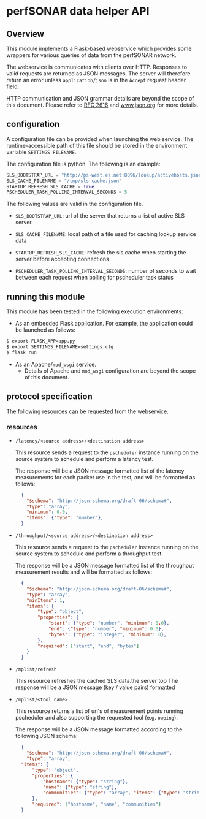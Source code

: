 # perfSONAR data helper API

## Overview

This module implements a Flask-based webservice which
provides some wrappers for various queries of data from
the perfSONAR network.

The webservice is communicates with clients over HTTP.
Responses to valid requests are returned as JSON messages.
The server will therefore return an error unless
`application/json` is in the `Accept` request header field.

HTTP communication and JSON grammar details are
beyond the scope of this document.
Please refer to [RFC 2616](https://tools.ietf.org/html/rfc2616)
and www.json.org for more details.


## configuration

A configuration file can be provided when launching the web service.
The runtime-accessible path of this file should be
stored in the environment variable `SETTINGS FILENAME`.

The configuration file is python.  The following is an example:

```python
SLS_BOOTSTRAP_URL = "http://ps-west.es.net:8096/lookup/activehosts.json"
SLS_CACHE_FILENAME = "/tmp/sls-cache.json"
STARTUP_REFRESH_SLS_CACHE = True
PSCHEDULER_TASK_POLLING_INTERVAL_SECONDS = 5
```

The following values are valid in the configuration file.

- `SLS_BOOTSTRAP_URL`: url of the server that returns a list of
 active SLS server.

- `SLS_CACHE_FILENAME`: local path of a file used for caching
 lookup service data

- `STARTUP_REFRESH_SLS_CACHE`: refresh the sls cache when starting
 the server before accepting connections

- `PSCHEDULER_TASK_POLLING_INTERVAL_SECONDS`: number of seconds to wait
 between each request when polling for pscheduler task status


## running this module

This module has been tested in the following execution environments:

- As an embedded Flask application.
For example, the application could be launched as follows:

```bash
$ export FLASK_APP=app.py
$ export SETTINGS_FILENAME=settings.cfg
$ flask run
```

- As an Apache/`mod_wsgi` service.
  - Details of Apache and `mod_wsgi`
configuration are beyond the scope of this document.


## protocol specification

The following resources can be requested from the webservice.

### resources

* `/latency/<source address>/<destination address>`

  This resource sends a request to the `pscheduler` instance running
  on the source system to schedule and perform a latency
  test.

  The response will be a JSON message formatted list
  of the latency measurements for each packet use in the test,
  and will be formatted as follows:

  ```json
    {
      "$schema": "http://json-schema.org/draft-06/schema#",
      "type": "array",
      "minimum": 0.0,
      "items": {"type": "number"},
    }
  ```

* `/throughput/<source address>/<destination address>`

  This resource sends a request to the `pscheduler` instance running
  on the source system to schedule and perform a throughput
  test.

  The response will be a JSON message formatted list
  of the throughput measurement results and will be
  formatted as follows:

  ```json
    {
      "$schema": "http://json-schema.org/draft-06/schema#",
      "type": "array",
      "minItems": 1,
      "items": {
          "type": "object",
          "properties": {
              "start": {"type": "number", "minimum": 0.0},
              "end": {"type": "number", "minimum": 0.0},
              "bytes": {"type": "integer", "minimum": 0},
          },
          "required": ["start", "end", "bytes"]
      }
    }
  ```

* `/mplist/refresh`

  This resource refreshes the cached SLS data.the server top The response will be a JSON message (key / value pairs) formatted

* `/mplist/<tool name>`

  This resource returns a list of url's of measurement points
  running pscheduler and also supporting the requested tool
  (e.g. `owping`).

  The response will be a JSON message formatted
  according to the following JSON schema:

  ```json
    {
      "$schema": "http://json-schema.org/draft-06/schema#",
      "type": "array",
    "items": {
        "type": "object",
        "properties": {
            "hostname": {"type": "string"},
            "name": {"type": "string"},
            "communities": {"type": "array", "items": {"type": "string"}}
        },
        "required": ["hostname", "name", "communities"]
    }
  ```
